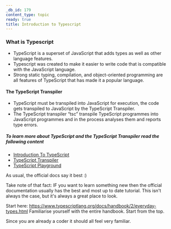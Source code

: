 ```yaml
---
_db_id: 179
content_type: topic
ready: true
title: Introduction to Typescript
---
```


### What is Typescript

- TypeScript is a superset of JavaScript that adds types as well as other language features.
- Typescript was created to make it easier to write code that is compatible with the JavaScript language.
- Strong static typing, compilation, and object-oriented programming are all features of TypeScript that has made it a popular language.

#### The TypeScript Transpiler

- TypeScript must be transpiled into JavaScript for execution, the code gets transpiled to JavaScript by the TypeScript Transpiler.
- The TypeScript transpiler “tsc” transpile TypeScript programmes into JavaScript programmes and in the process analyses them and reports type errors.

##### To learn more about TypeScript and the TypeScript Transpiler read the following content

- [Introduction To TypeScript](https://flaviocopes.com/typescript/)
- [TypeScript Transpiler](https://code.visualstudio.com/docs/typescript/typescript-compiling)
- [TypeScript Playground](https://www.typescriptlang.org/play/)

As usual, the official docs say it best :)

Take note of that fact: IF you want to learn something new then the official documentation usually has the best and most up to date tutorial. This isn't always the case, but it's always a great place to look.

Start here: https://www.typescriptlang.org/docs/handbook/2/everyday-types.html
Familiarise yourself with the entire handbook. Start from the top.

Since you are already a coder it should all feel very familiar.
